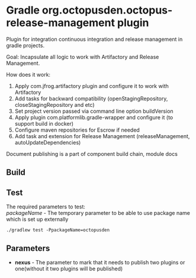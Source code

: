 # Gradle org.octopusden.octopus-release-management plugin

Plugin for integration continuous integration and release management in gradle projects.

Goal: Incapsulate all logic to work with Artifactory and Release Management.

How does it work:
1. Apply com.jfrog.artifactory plugin and configure it to work with Artifactory
2. Add tasks for backward compatibility (openStagingRepository, closeStagingRepository and etc)
3. Set project version passed via command line option buildVersion
4. Apply plugin com.platformlib.gradle-wrapper and configure it (to support build in docker)
5. Configure maven repositories for Escrow if needed
6. Add task and extension for Release Management (releaseManagement, autoUpdateDependencies)

Document publishing is a part of component build chain, module docs

## Build

## Test
The required parameters to test:\
*packageName* - The temporary parameter to be able to use package name which is set up externally
```shell
./gradlew test -PpackageName=octopusden
```

## Parameters

- <b>nexus</b> - The parameter to mark that it needs to publish two plugins or one(without it two plugins will be published) 
